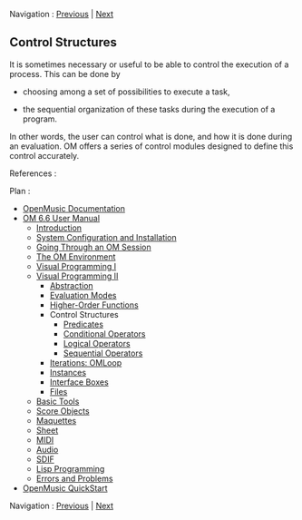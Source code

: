 
Navigation : [Previous](LambdaTest "page précédente\(Test
Functions\)") | [Next](Predicates "Next\(Predicates\)")

## Control Structures


It is sometimes necessary or useful to be able to control the execution of a
process. This can be done by

  * choosing among a set of possibilities to execute a task, 

  * the sequential organization of these tasks during the execution of a program. 

In other words, the user can control what is done, and how it is done during
an evaluation. OM offers a series of control modules designed to define this
control accurately.

References :

Plan :

  * [OpenMusic Documentation](OM-Documentation)
  * [OM 6.6 User Manual](OM-User-Manual)
    * [Introduction](00-Sommaire)
    * [System Configuration and Installation](Installation)
    * [Going Through an OM Session](Goingthrough)
    * [The OM Environment](Environment)
    * [Visual Programming I](BasicVisualProgramming)
    * [Visual Programming II](AdvancedVisualProgramming)
      * [Abstraction](Abstraction)
      * [Evaluation Modes](EvalModes)
      * [Higher-Order Functions](HighOrder)
      * Control Structures
        * [Predicates](Predicates)
        * [Conditional Operators](ConditionalOps)
        * [Logical Operators](Logical)
        * [Sequential Operators](Sequencial)
      * [Iterations: OMLoop](OMLoop)
      * [Instances](Instances)
      * [Interface Boxes](InterfaceBoxes)
      * [Files](Files)
    * [Basic Tools](BasicObjects)
    * [Score Objects](ScoreObjects)
    * [Maquettes](Maquettes)
    * [Sheet](Sheet)
    * [MIDI](MIDI)
    * [Audio](Audio)
    * [SDIF](SDIF)
    * [Lisp Programming](Lisp)
    * [Errors and Problems](errors)
  * [OpenMusic QuickStart](QuickStart-Chapters)

Navigation : [Previous](LambdaTest "page précédente\(Test
Functions\)") | [Next](Predicates "Next\(Predicates\)")


